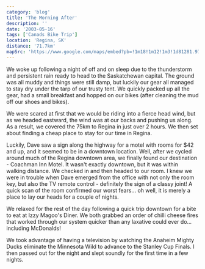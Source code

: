 ```yaml
---
category: 'blog'
title: 'The Morning After'
description: ''
date: '2003-05-16'
tags: ['Canads Bike Trip']
location: 'Regina, SK'
distance: '71.7km'
mapSrc: 'https://www.google.com/maps/embed?pb=!1m18!1m12!1m3!1d81281.97868981776!2d-104.70544861246896!3d50.45857323294494!2m3!1f0!2f0!3f0!3m2!1i1024!2i768!4f13.1!3m3!1m2!1s0x531c1e40fba53deb%3A0x354a3296b77b54b1!2sRegina%2C%20SK!5e0!3m2!1sen!2sca!4v1609171671255!5m2!1sen!2sca'
---
```

We woke up following a night of off and on sleep due to the thunderstorm and persistent rain ready to head to the Saskatchewan capital. The ground was all muddy and things were still damp, but luckily our gear all managed to stay dry under the tarp of our trusty tent. We quickly packed up all the gear, had a small breakfast and hopped on our bikes (after cleaning the mud off our shoes and bikes).

We were scared at first that we would be riding into a fierce head wind, but as we headed eastward, the wind was at our backs and pushing us along. As a result, we covered the 75km to Regina in just over 2 hours. We then set about finding a cheap place to stay for our time in Regina.

Luckily, Dave saw a sign along the highway for a motel with rooms for $42 and up, and it seemed to be in a downtown location. Well, after we cycled around much of the Regina downtown area, we finally found our destination - Coachman Inn Motel. It wasn't exactly downtown, but it was within walking distance. We checked in and then headed to our room. I knew we were in trouble when Dave emerged from the office with not only the room key, but also the TV remote control - definitely the sign of a classy joint! A quick scan of the room confirmed our worst fears... oh well, it is merely a place to lay our heads for a couple of nights.

We relaxed for the rest of the day following a quick trip downtown for a bite to eat at Izzy Magoo's Diner. We both grabbed an order of chilli cheese fires that worked through our system quicker than any laxative could ever do... including McDonalds!

We took advantage of having a television by watching the Anaheim Mighty Ducks eliminate the Minnesota Wild to advance to the Stanley Cup Finals. I then passed out for the night and slept soundly for the first time in a few nights.
